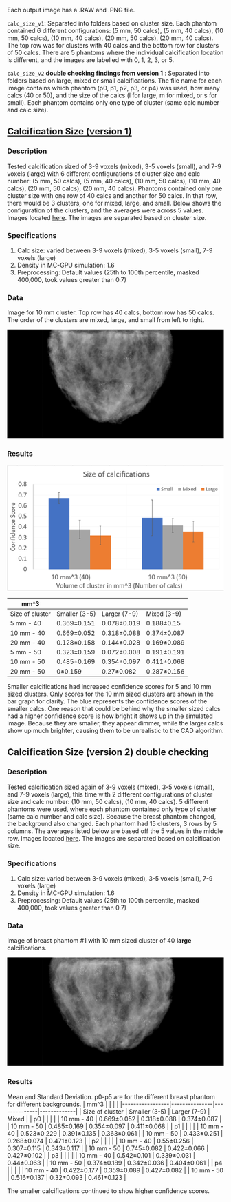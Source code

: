 Each output image has a .RAW and .PNG file. 

`calc_size_v1`: Separated into folders based on cluster size. Each phantom contained 6 different configurations: (5 mm, 50 calcs), (5 mm, 40 calcs), (10 mm, 50 calcs), (10 mm, 40 calcs), (20 mm, 50 calcs), (20 mm, 40 calcs). The top row was for clusters with 40 calcs and the bottom row for clusters of 50 calcs. There are 5 phantoms where the individual calcification location is different, and the images are labelled with 0, 1, 2, 3, or 5.

`calc_size_v2` **double checking findings from version 1** : Separated into folders based on large, mixed or small calcifications. The file name for each image contains which phantom (p0, p1, p2, p3, or p4) was used, how many calcs (40 or 50), and the size of the calcs (l for large, m for mixed, or s for small). Each phantom contains only one type of cluster (same calc number and calc size).

## [Calcification Size (version 1)](https://github.com/marianqian/cluster_generation_data#calcification-size-version-1)
### Description
Tested calcification sized of 3-9 voxels (mixed), 3-5 voxels (small), and 7-9 voxels (large) with 6 different configurations of cluster size and calc number: (5 mm, 50 calcs), (5 mm, 40 calcs), (10 mm, 50 calcs), (10 mm, 40 calcs), (20 mm, 50 calcs), (20 mm, 40 calcs). Phantoms contained only one cluster size with one row of 40 calcs and another for 50 calcs. In that row, there would be 3 clusters, one for mixed, large, and small. Below shows the configuration of the clusters, and the averages were across 5 values. Images located [here](https://github.com/marianqian/cluster_generation_data/tree/master/calc_size/calc_size_v1). The images are separated based on cluster size. 

### Specifications
1. Calc size: varied between 3-9 voxels (mixed), 3-5 voxels (small), 7-9 voxels (large)
2. Density in MC-GPU simulation: 1.6
3. Preprocessing: Default values (25th to 100th percentile, masked 400,000, took values greater than 0.7) 

### Data

Image for 10 mm cluster. Top row has 40 calcs, bottom row has 50 calcs. The order of the clusters are mixed, large, and small from left to right. 

![image](../calc_size/calc_size_v1/10mm/prj_30mm_2_cluster_malignant_calc_size_10mm_1_full_0.7_25.raw.gz.raw.png)

### Results

![image](../calc_size/graphs/calc_size_graph_presentation.png)

|     mm^3               |                      |                     |                    |
|------------------------|----------------------|---------------------|--------------------|
|     Size of cluster    |     Smaller (3-5)    |     Larger (7-9)    |     Mixed (3-9)    |
|     5 mm - 40          |     0.369±0.151      |     0.078±0.019     |     0.188±0.15     |
|     10 mm - 40         |     0.669±0.052      |     0.318±0.088     |     0.374±0.087    |
|     20 mm - 40         |     0.128±0.158      |     0.144±0.028     |     0.169±0.089    |
|     5 mm - 50          |     0.323±0.159      |     0.072±0.008     |     0.191±0.191    |
|     10 mm - 50         |     0.485±0.169      |     0.354±0.097     |     0.411±0.068    |
|     20 mm - 50         |     0±0.159          |     0.27±0.082      |     0.287±0.156    |

Smaller calcifications had increased confidence scores for 5 and 10 mm sized clusters. Only scores for the 10 mm sized clusters are shown in the bar graph for clarity. The blue represents the confidence scores of the smaller calcs. One reason that could be behind why the smaller sized calcs had a higher confidence score is how bright it shows up in the simulated image. Because they are smaller, they appear dimmer, while the larger calcs show up much brighter, causing them to be unrealistic to the CAD algorithm. 

## Calcification Size (version 2) double checking 
### Description
Tested calcification sized again of 3-9 voxels (mixed), 3-5 voxels (small), and 7-9 voxels (large), this time with 2 different configurations of cluster size and calc number: (10 mm, 50 calcs), (10 mm, 40 calcs). 5 different phantoms were used, where each phantom contained only type of cluster (same calc number and calc size). Because the breast phantom changed, the background also changed. Each phantom had 15 clusters, 3 rows by 5 columns. The averages listed below are based off the 5 values in the middle row. Images located [here](https://github.com/marianqian/cluster_generation_data/tree/master/calc_size/calc_size_v2). The images are separated based on calcification size. 

### Specifications
1. Calc size: varied between 3-9 voxels (mixed), 3-5 voxels (small), 7-9 voxels (large)
2. Density in MC-GPU simulation: 1.6
3. Preprocessing: Default values (25th to 100th percentile, masked 400,000, took values greater than 0.7) 

### Data
Image of breast phantom #1 with 10 mm sized cluster of 40 **large** calcifications.

![image](../calc_size/calc_size_v2/large/prj_30mm_2_cluster_malignant_calc_size_v2_p1_40_l_full_0.7_25.raw.gz.raw.png)

### Results
Mean and Standard Deviation. p0-p5 are for the different breast phantom for different backgrounds. 
| mm^3            |               |              |             |
|-----------------|---------------|--------------|-------------|
| Size of cluster | Smaller (3-5) | Larger (7-9) | Mixed       |
| p0              |               |              |             |
| 10 mm - 40      | 0.669±0.052   | 0.318±0.088  | 0.374±0.087 |
| 10 mm - 50      | 0.485±0.169   | 0.354±0.097  | 0.411±0.068 |
| p1              |               |              |             |
| 10 mm - 40      | 0.523±0.229   | 0.391±0.135  | 0.363±0.061 |
| 10 mm - 50      | 0.433±0.251   | 0.268±0.074  | 0.471±0.123 |
| p2              |               |              |             |
| 10 mm - 40      | 0.55±0.256    | 0.307±0.115  | 0.343±0.117 |
| 10 mm - 50      | 0.745±0.082   | 0.422±0.066  | 0.427±0.102 |
| p3              |               |              |             |
| 10 mm - 40      | 0.542±0.101   | 0.339±0.031  | 0.44±0.063  |
| 10 mm - 50      | 0.374±0.189   | 0.342±0.036  | 0.404±0.061 |
| p4              |               |              |             |
| 10 mm - 40      | 0.422±0.177   | 0.359±0.089  | 0.427±0.082 |
| 10 mm - 50      | 0.516±0.137   | 0.32±0.093   | 0.461±0.123 |

The smaller calcifications continued to show higher confidence scores. 

